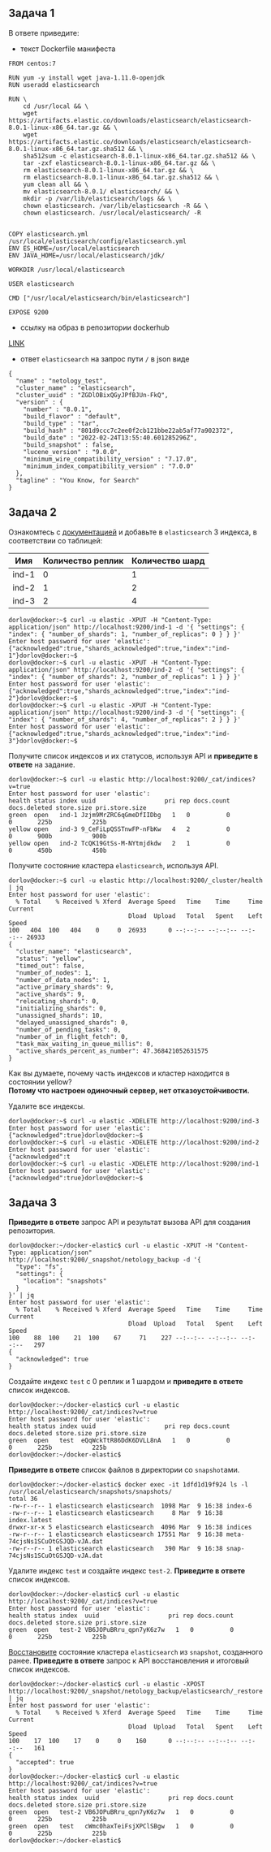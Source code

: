 ## Задача 1

В ответе приведите:
- текст Dockerfile манифеста
```
FROM centos:7

RUN yum -y install wget java-1.11.0-openjdk
RUN useradd elasticsearch

RUN \
    cd /usr/local && \
    wget https://artifacts.elastic.co/downloads/elasticsearch/elasticsearch-8.0.1-linux-x86_64.tar.gz && \
    wget https://artifacts.elastic.co/downloads/elasticsearch/elasticsearch-8.0.1-linux-x86_64.tar.gz.sha512 && \
    sha512sum -c elasticsearch-8.0.1-linux-x86_64.tar.gz.sha512 && \
    tar -zxf elasticsearch-8.0.1-linux-x86_64.tar.gz && \
    rm elasticsearch-8.0.1-linux-x86_64.tar.gz && \
    rm elasticsearch-8.0.1-linux-x86_64.tar.gz.sha512 && \
    yum clean all && \
    mv elasticsearch-8.0.1/ elasticsearch/ && \
    mkdir -p /var/lib/elasticsearch/logs && \
    chown elasticsearch. /var/lib/elasticsearch -R && \
    chown elasticsearch. /usr/local/elasticsearch/ -R


COPY elasticsearch.yml /usr/local/elasticsearch/config/elasticsearch.yml
ENV ES_HOME=/usr/local/elasticsearch
ENV JAVA_HOME=/usr/local/elasticsearch/jdk/

WORKDIR /usr/local/elasticsearch

USER elasticsearch

CMD ["/usr/local/elasticsearch/bin/elasticsearch"]

EXPOSE 9200
```

- ссылку на образ в репозитории dockerhub

[LINK](https://hub.docker.com/repository/docker/borodatko/elstc)

- ответ `elasticsearch` на запрос пути `/` в json виде
```
{
  "name" : "netology_test",
  "cluster_name" : "elasticsearch",
  "cluster_uuid" : "ZGDlOBixQGyJPfBJUn-FkQ",
  "version" : {
    "number" : "8.0.1",
    "build_flavor" : "default",
    "build_type" : "tar",
    "build_hash" : "801d9ccc7c2ee0f2cb121bbe22ab5af77a902372",
    "build_date" : "2022-02-24T13:55:40.601285296Z",
    "build_snapshot" : false,
    "lucene_version" : "9.0.0",
    "minimum_wire_compatibility_version" : "7.17.0",
    "minimum_index_compatibility_version" : "7.0.0"
  },
  "tagline" : "You Know, for Search"
}
```


## Задача 2
Ознакомтесь с [документацией](https://www.elastic.co/guide/en/elasticsearch/reference/current/indices-create-index.html) 
и добавьте в `elasticsearch` 3 индекса, в соответствии со таблицей:

| Имя | Количество реплик | Количество шард |
|-----|-------------------|-----------------|
| ind-1| 0 | 1 |
| ind-2 | 1 | 2 |
| ind-3 | 2 | 4 |
```
dorlov@docker:~$ curl -u elastic -XPUT -H "Content-Type: application/json" http://localhost:9200/ind-1 -d '{ "settings": { "index": { "number_of_shards": 1, "number_of_replicas": 0 } } }'
Enter host password for user 'elastic':
{"acknowledged":true,"shards_acknowledged":true,"index":"ind-1"}dorlov@docker:~$
dorlov@docker:~$ curl -u elastic -XPUT -H "Content-Type: application/json" http://localhost:9200/ind-2 -d '{ "settings": { "index": { "number_of_shards": 2, "number_of_replicas": 1 } } }'
Enter host password for user 'elastic':
{"acknowledged":true,"shards_acknowledged":true,"index":"ind-2"}dorlov@docker:~$
dorlov@docker:~$ curl -u elastic -XPUT -H "Content-Type: application/json" http://localhost:9200/ind-3 -d '{ "settings": { "index": { "number_of_shards": 4, "number_of_replicas": 2 } } }'
Enter host password for user 'elastic':
{"acknowledged":true,"shards_acknowledged":true,"index":"ind-3"}dorlov@docker:~$
```

Получите список индексов и их статусов, используя API и **приведите в ответе** на задание.
```
dorlov@docker:~$ curl -u elastic http://localhost:9200/_cat/indices?v=true
Enter host password for user 'elastic':
health status index uuid                   pri rep docs.count docs.deleted store.size pri.store.size
green  open   ind-1 Jzjm9MrZRC6qGmeDfIIDbg   1   0          0            0       225b           225b
yellow open   ind-3 9_CeFiLpQSSTnwFP-nFbKw   4   2          0            0       900b           900b
yellow open   ind-2 TcQK19GtSs-M-NYtmjdkdw   2   1          0            0       450b           450b
```

Получите состояние кластера `elasticsearch`, используя API.
```
dorlov@docker:~$ curl -u elastic http://localhost:9200/_cluster/health | jq
Enter host password for user 'elastic':
  % Total    % Received % Xferd  Average Speed   Time    Time     Time  Current
                                 Dload  Upload   Total   Spent    Left  Speed
100   404  100   404    0     0  26933      0 --:--:-- --:--:-- --:--:-- 26933
{
  "cluster_name": "elasticsearch",
  "status": "yellow",
  "timed_out": false,
  "number_of_nodes": 1,
  "number_of_data_nodes": 1,
  "active_primary_shards": 9,
  "active_shards": 9,
  "relocating_shards": 0,
  "initializing_shards": 0,
  "unassigned_shards": 10,
  "delayed_unassigned_shards": 0,
  "number_of_pending_tasks": 0,
  "number_of_in_flight_fetch": 0,
  "task_max_waiting_in_queue_millis": 0,
  "active_shards_percent_as_number": 47.368421052631575
}
```

Как вы думаете, почему часть индексов и кластер находится в состоянии yellow?\
**Потому что настроен одиночный сервер, нет отказоустойчивости.**

Удалите все индексы.
```
dorlov@docker:~$ curl -u elastic -XDELETE http://localhost:9200/ind-3
Enter host password for user 'elastic':
{"acknowledged":true}dorlov@docker:~$
dorlov@docker:~$ curl -u elastic -XDELETE http://localhost:9200/ind-2
Enter host password for user 'elastic':
{"acknowledged":t
dorlov@docker:~$ curl -u elastic -XDELETE http://localhost:9200/ind-1
Enter host password for user 'elastic':
{"acknowledged":true}dorlov@docker:~$
```


## Задача 3
**Приведите в ответе** запрос API и результат вызова API для создания репозитория.
```
dorlov@docker:~/docker-elastic$ curl -u elastic -XPUT -H "Content-Type: application/json" http://localhost:9200/_snapshot/netology_backup -d '{
  "type": "fs",
  "settings": {
    "location": "snapshots"
  }
}' | jq
Enter host password for user 'elastic':
  % Total    % Received % Xferd  Average Speed   Time    Time     Time  Current
                                 Dload  Upload   Total   Spent    Left  Speed
100    88  100    21  100    67     71    227 --:--:-- --:--:-- --:--:--   297
{
  "acknowledged": true
}
```

Создайте индекс `test` с 0 реплик и 1 шардом и **приведите в ответе** список индексов.
```
dorlov@docker:~/docker-elastic$ curl -u elastic http://localhost:9200/_cat/indices?v=true
Enter host password for user 'elastic':
health status index uuid                   pri rep docs.count docs.deleted store.size pri.store.size
green  open   test  eQqWckTtR86DdK6DVLL8nA   1   0          0            0       225b           225b
dorlov@docker:~/docker-elastic$
```

**Приведите в ответе** список файлов в директории со `snapshot`ами.
```
dorlov@docker:~/docker-elastic$ docker exec -it 1dfd1d19f924 ls -l /usr/local/elasticsearch/snapshots/snapshots/
total 36
-rw-r--r-- 1 elasticsearch elasticsearch  1098 Mar  9 16:38 index-6
-rw-r--r-- 1 elasticsearch elasticsearch     8 Mar  9 16:38 index.latest
drwxr-xr-x 5 elasticsearch elasticsearch  4096 Mar  9 16:38 indices
-rw-r--r-- 1 elasticsearch elasticsearch 17551 Mar  9 16:38 meta-74cjsNs1SCuOtGSJQD-vJA.dat
-rw-r--r-- 1 elasticsearch elasticsearch   390 Mar  9 16:38 snap-74cjsNs1SCuOtGSJQD-vJA.dat
```

Удалите индекс `test` и создайте индекс `test-2`. **Приведите в ответе** список индексов.
```
dorlov@docker:~/docker-elastic$ curl -u elastic http://localhost:9200/_cat/indices?v=true
Enter host password for user 'elastic':
health status index  uuid                   pri rep docs.count docs.deleted store.size pri.store.size
green  open   test-2 VB6JOPuBRru_qpn7yK6z7w   1   0          0            0       225b           225b
```

[Восстановите](https://www.elastic.co/guide/en/elasticsearch/reference/current/snapshots-restore-snapshot.html) состояние
кластера `elasticsearch` из `snapshot`, созданного ранее. 
**Приведите в ответе** запрос к API восстановления и итоговый список индексов.
```
dorlov@docker:~/docker-elastic$ curl -u elastic -XPOST http://localhost:9200/_snapshot/netology_backup/elasticsearch/_restore | jq
Enter host password for user 'elastic':
  % Total    % Received % Xferd  Average Speed   Time    Time     Time  Current
                                 Dload  Upload   Total   Spent    Left  Speed
100    17  100    17    0     0    160      0 --:--:-- --:--:-- --:--:--   161
{
  "accepted": true
}
dorlov@docker:~/docker-elastic$ curl -u elastic http://localhost:9200/_cat/indices?v=true
Enter host password for user 'elastic':
health status index  uuid                   pri rep docs.count docs.deleted store.size pri.store.size
green  open   test-2 VB6JOPuBRru_qpn7yK6z7w   1   0          0            0       225b           225b
green  open   test   cWmc0haxTeiFsjXPClSBgw   1   0          0            0       225b           225b
dorlov@docker:~/docker-elastic$
```



